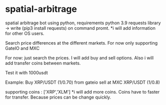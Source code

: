 # spatial-arbitrage
spatial arbitrage bot using python,
requirements
python 3.9
requests library -> write (pip3 install requests) on command promt. *i will add information for other OS users.


Search price differences at the different markets. For now only supporting GateIO and MXC

For now: just search the prices. I will add buy and sell options. Also i will add transfer coins between markets.

Test it with 1000usdt

Example: Buy XRP/USDT (1/0.70) from gateio sell at MXC XRP/USDT (1/0.8)

supporting coins : ['XRP','XLM'] *i will add more coins. Coins have to faster for transfer. Because prices can be change quickly.
